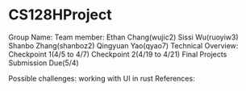 # CS128HProject
Group Name: 
Team member: Ethan Chang(wujic2) Sissi Wu(ruoyiw3) Shanbo Zhang(shanboz2) Qingyuan Yao(qyao7)
Technical Overview: 
Checkpoint 1(4/5 to 4/7)
Checkpoint 2(4/19 to 4/21)
Final Projects Submission Due(5/4)

Possible challenges: working with UI in rust
References: 
